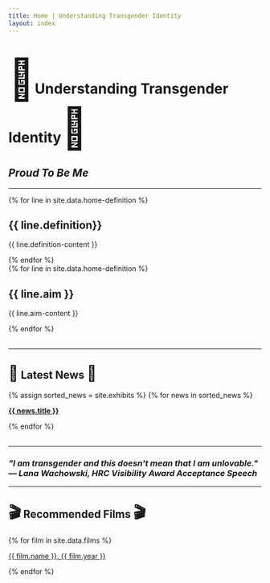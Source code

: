 ```yaml
---
title: Home | Understanding Transgender Identity
layout: index
---
```

<!-- page heading -->
<div class="heading">
    <h1><span style='font-size: 80px ;'>&#127752;</span>Understanding Transgender Identity<span class="mirror" style='font-size: 80px;'>&#127752;</span></h1>
    <h2> <i>Proud To Be Me</i> </h2>
</div>

<hr>

<!-- definition and aim -->
<div class="paracontainer">
    <div class="subheading">
        {% for line in site.data.home-definition %}
        <h2> {{ line.definition}} </h2>
        <p>{{ line.definition-content }}</p>
        {% endfor %}
    </div>
     <div class="subheading">
        {% for line in site.data.home-definition %}    
        <h2> {{ line.aim }} </h2>
        <p>{{ line.aim-content }}</p>
        {% endfor %}
     </div>
</div>
<br>
<hr>

<!-- latest news -->
<div class="subheading2">
    <h2><span class="mirror" style='font-size:30px;'>&#128226;</span> Latest News <span style='font-size:30px;'>&#128226;</span> </h2>
</div>
<div id = "news-container">
  {% assign sorted_news = site.exhibits %}
  {% for news in sorted_news %}
    <div class = "news-cell">
      <p><a class="citation" href = "{{ news.news-url }}"><b>{{ news.title }}</b></a></p>
    </div>
  {% endfor %}
</div>
<br>
<hr>

<!-- quotation catch phrase -->
<div class="subheading2">
    <h3> <i>"I am transgender and this doesn't mean that I am unlovable." — Lana Wachowski, HRC Visibility Award Acceptance Speech</i> </h3>
</div>
<hr>

<!-- recommended films -->
<div class="subheading2">
    <h2> <span class="mirror" style='font-size:30px;'>&#127916;</span> Recommended Films <span style='font-size:30px;'>&#127916;</span> </h2>
</div>
<div class="defaultcontainer">
    {% for film in site.data.films %}
    <p><a href="{{ film.homepage }}">{{ film.name }}, {{ film.year }}</a></p>
    {% endfor %}
</div>

